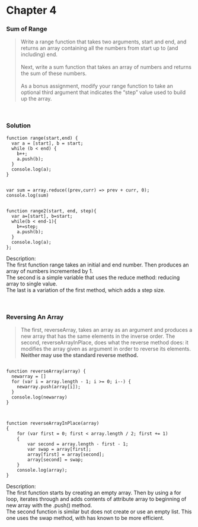 <h1>Chapter 4</h1>

<h3>Sum of Range</h3>

>Write a range function that takes two arguments, start and end, and returns an array containing all the numbers from 
start up to (and including) end. <br><br>
Next, write a sum function that takes an array of numbers and returns the sum of these numbers.<br><br>
As a bonus assignment, modify your range function to take an optional third argument that indicates 
the “step” value used to build up the array.

<br>
<h3>Solution</h3>

```
function range(start,end) {
  var a = [start], b = start;
  while (b < end) {
    b++;
    a.push(b);
  }
  console.log(a);
}


var sum = array.reduce((prev,curr) => prev + curr, 0);
console.log(sum)


function range2(start, end, step){
  var a=[start], b=start;
  while(b < end-1){
    b+=step;
    a.push(b);
  }
  console.log(a);
};

```
Description: <br>
The first function range takes an initial and end number. Then produces an array of numbers incremented by 1. <br>
The second is a simple variable that uses the reduce method: reducing array to single value. <br>
The last is a variation of the first method, which adds a step size. <br>

<br>
<h3>Reversing An Array</h3>

>The first, reverseArray, takes an array as an argument and produces a new array that has the same elements 
in the inverse order. The second, reverseArrayInPlace, does what the reverse method does: it modifies the 
array given as argument in order to reverse its elements. <b>Neither may use the standard reverse method.</b>

```

function reverseArray(array) {
  newarray = []
  for (var i = array.length - 1; i >= 0; i--) {
    newarray.push(array[i]);
  }
  console.log(newarray)
}



function reverseArrayInPlace(array)
{
    for (var first = 0; first < array.length / 2; first += 1)
    {
        var second = array.length - first - 1;
        var swap = array[first];
        array[first] = array[second];
        array[second] = swap;
    }
    console.log(array);
}
```

Description:<br>
The first function starts by creating an empty array. Then by using a for loop, iterates through and adds contents of
attribute array to beginning of new array with the .push() method. <br>
The second function is similar but does not create or use an empty list. This one uses the swap method, with has 
known to be more efficient.
